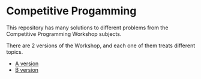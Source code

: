 # Competitive Progamming

This repository has many solutions to different problems from the Competitive Programming Workshop subjects.

There are 2 versions of the Workshop, and each one of them treats different topics.

- <a href=A/README.md> A version </a>
- <a href=B/README.md> B version </a>
